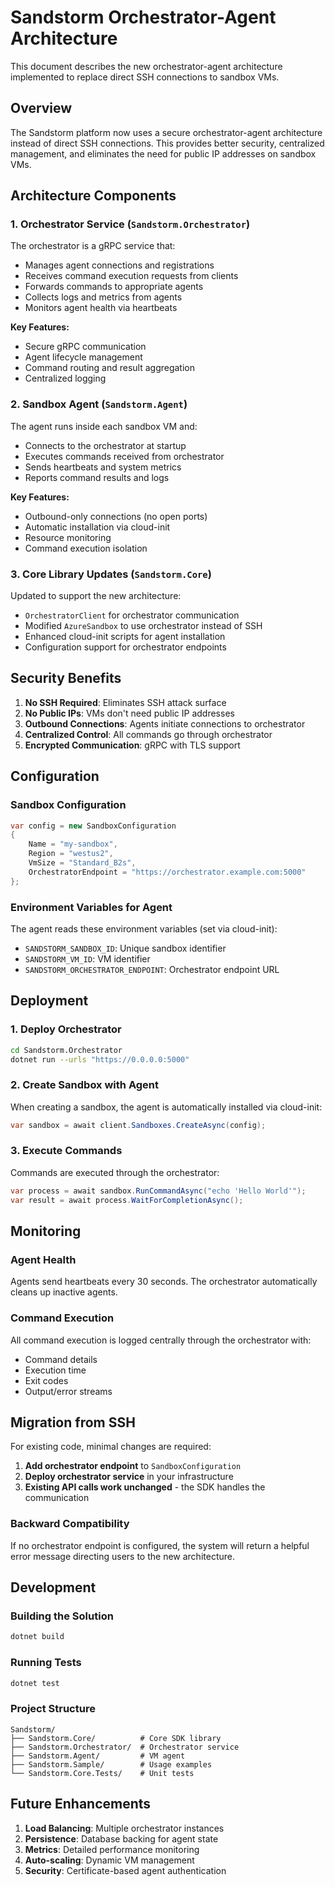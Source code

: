 # Sandstorm Orchestrator-Agent Architecture

This document describes the new orchestrator-agent architecture implemented to replace direct SSH connections to sandbox VMs.

## Overview

The Sandstorm platform now uses a secure orchestrator-agent architecture instead of direct SSH connections. This provides better security, centralized management, and eliminates the need for public IP addresses on sandbox VMs.

## Architecture Components

### 1. Orchestrator Service (`Sandstorm.Orchestrator`)

The orchestrator is a gRPC service that:
- Manages agent connections and registrations
- Receives command execution requests from clients
- Forwards commands to appropriate agents
- Collects logs and metrics from agents
- Monitors agent health via heartbeats

**Key Features:**
- Secure gRPC communication
- Agent lifecycle management
- Command routing and result aggregation
- Centralized logging

### 2. Sandbox Agent (`Sandstorm.Agent`)

The agent runs inside each sandbox VM and:
- Connects to the orchestrator at startup
- Executes commands received from orchestrator
- Sends heartbeats and system metrics
- Reports command results and logs

**Key Features:**
- Outbound-only connections (no open ports)
- Automatic installation via cloud-init
- Resource monitoring
- Command execution isolation

### 3. Core Library Updates (`Sandstorm.Core`)

Updated to support the new architecture:
- `OrchestratorClient` for orchestrator communication
- Modified `AzureSandbox` to use orchestrator instead of SSH
- Enhanced cloud-init scripts for agent installation
- Configuration support for orchestrator endpoints

## Security Benefits

1. **No SSH Required**: Eliminates SSH attack surface
2. **No Public IPs**: VMs don't need public IP addresses
3. **Outbound Connections**: Agents initiate connections to orchestrator
4. **Centralized Control**: All commands go through orchestrator
5. **Encrypted Communication**: gRPC with TLS support

## Configuration

### Sandbox Configuration

```csharp
var config = new SandboxConfiguration
{
    Name = "my-sandbox",
    Region = "westus2",
    VmSize = "Standard_B2s",
    OrchestratorEndpoint = "https://orchestrator.example.com:5000"
};
```

### Environment Variables for Agent

The agent reads these environment variables (set via cloud-init):
- `SANDSTORM_SANDBOX_ID`: Unique sandbox identifier
- `SANDSTORM_VM_ID`: VM identifier
- `SANDSTORM_ORCHESTRATOR_ENDPOINT`: Orchestrator endpoint URL

## Deployment

### 1. Deploy Orchestrator

```bash
cd Sandstorm.Orchestrator
dotnet run --urls "https://0.0.0.0:5000"
```

### 2. Create Sandbox with Agent

When creating a sandbox, the agent is automatically installed via cloud-init:

```csharp
var sandbox = await client.Sandboxes.CreateAsync(config);
```

### 3. Execute Commands

Commands are executed through the orchestrator:

```csharp
var process = await sandbox.RunCommandAsync("echo 'Hello World'");
var result = await process.WaitForCompletionAsync();
```

## Monitoring

### Agent Health

Agents send heartbeats every 30 seconds. The orchestrator automatically cleans up inactive agents.

### Command Execution

All command execution is logged centrally through the orchestrator with:
- Command details
- Execution time
- Exit codes
- Output/error streams

## Migration from SSH

For existing code, minimal changes are required:

1. **Add orchestrator endpoint** to `SandboxConfiguration`
2. **Deploy orchestrator service** in your infrastructure
3. **Existing API calls work unchanged** - the SDK handles the communication

### Backward Compatibility

If no orchestrator endpoint is configured, the system will return a helpful error message directing users to the new architecture.

## Development

### Building the Solution

```bash
dotnet build
```

### Running Tests

```bash
dotnet test
```

### Project Structure

```
Sandstorm/
├── Sandstorm.Core/          # Core SDK library
├── Sandstorm.Orchestrator/  # Orchestrator service
├── Sandstorm.Agent/         # VM agent
├── Sandstorm.Sample/        # Usage examples
└── Sandstorm.Core.Tests/    # Unit tests
```

## Future Enhancements

1. **Load Balancing**: Multiple orchestrator instances
2. **Persistence**: Database backing for agent state
3. **Metrics**: Detailed performance monitoring
4. **Auto-scaling**: Dynamic VM management
5. **Security**: Certificate-based agent authentication